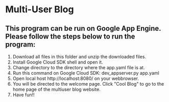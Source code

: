 # Multi-User Blog

## This program can be run on Google App Engine. Please follow the steps below to run the program:
1. Download all files in this folder and unzip the downloaded files.
2. Install Google Cloud SDK shell and open it.
3. Change directory to the directory where the app.yaml file is at.
4. Run this command on Google Cloud SDK: dev_appserver.py app.yaml
5. Open local host http://localhost:8080/ on your webbrowser.
6. You will be directed to the welcome page. Click "Cool Blog" to go to the home page of the multiuser blog website.
7. Have fun!!
